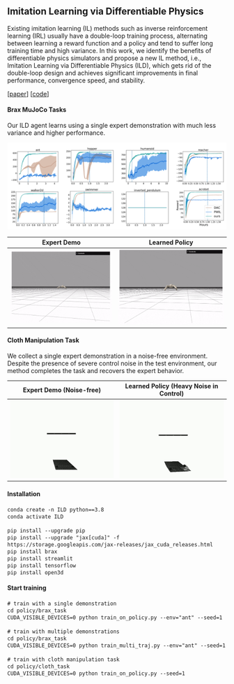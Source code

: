 ## Imitation Learning via Differentiable Physics 

Existing imitation learning (IL) methods such as inverse reinforcement learning (IRL) usually have a double-loop training process, alternating between learning a reward function and a policy and tend to suffer long training time and high variance. In this work, we identify the benefits of differentiable physics simulators and propose a new IL method, i.e., Imitation Learning via Differentiable Physics (ILD), which gets rid of the double-loop design and achieves significant improvements in final performance, convergence speed, and stability.

[[paper](https://arxiv.org/abs/2206.04873)] [[code](https://github.com/sail-sg/ILD)]

#### Brax MuJoCo Tasks

Our ILD agent learns using a single expert demonstration with much less variance and higher performance.

![results](images/results.png)



Expert Demo | Learned Policy 
:-: | :-:
![](images/ant_demo.gif) | ![](images/ant_agent.gif) 





#### Cloth Manipulation Task

We collect a single expert demonstration in a noise-free environment. Despite the presence of severe control noise in the test environment, our method completes the task and recovers the expert behavior.

Expert Demo (Noise-free) | Learned Policy (Heavy Noise in Control) 
:-: | :-:
![](images/cloth_expert.gif) | ![](images/cloth.gif) 









#### Installation

~~~
conda create -n ILD python==3.8
conda activate ILD

pip install --upgrade pip
pip install --upgrade "jax[cuda]" -f https://storage.googleapis.com/jax-releases/jax_cuda_releases.html
pip install brax
pip install streamlit
pip install tensorflow
pip install open3d
~~~

#### Start training
~~~
# train with a single demonstration
cd policy/brax_task
CUDA_VISIBLE_DEVICES=0 python train_on_policy.py --env="ant" --seed=1

# train with multiple demonstrations
cd policy/brax_task
CUDA_VISIBLE_DEVICES=0 python train_multi_traj.py --env="ant" --seed=1

# train with cloth manipulation task
cd policy/cloth_task
CUDA_VISIBLE_DEVICES=0 python train_on_policy.py --seed=1
~~~
